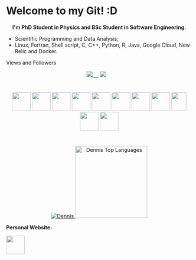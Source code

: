 # Welcome to my Git! :D

<p align="center">
  <b>  
   I'm PhD Student in Physics and BSc Student in Software Engineering.
  </b>
</p>

<p> 

</p>

- Scientific Programming and Data Analysis;
- Linux, Fortran, Shell script, C, C++, Python, R, Java, Google Cloud, New Relic and Docker.

<p>
  Views and Followers
</p>
<a href="https://github.com/Meghna-DAS/github-profile-views-counter">
  <p align='center'>
    <img src="https://komarev.com/ghpvc/?username=lucianofisica">&nbsp;&nbsp;&nbsp;&nbsp;</a>
    <img src="https://img.shields.io/github/followers/lucianofisica?style=social">&nbsp;&nbsp;&nbsp;&nbsp;</a>
  </p>
</a>

<h1></h1>

<div align="center">

  <img width=50 height=50 src="https://upload.wikimedia.org/wikipedia/commons/thumb/6/66/TUX_G2.svg/163px-TUX_G2.svg.png"/>
  <img width=50 height=50 src="https://habrastorage.org/getpro/habr/upload_files/cbc/ea3/b44/cbcea3b440b65531278472d2050c0dce.jpg"/>
  <img width=50 height=50 src="https://user-images.githubusercontent.com/81188924/223880016-f3a38d10-a687-4da4-b554-96e2aca453d3.png" />
  <img width=50 height=50 src="https://upload.wikimedia.org/wikipedia/commons/1/19/C_Logo.png"/>
  <img width=50 height=50 src="https://raw.githubusercontent.com/isocpp/logos/master/cpp_logo.png"/>
  <img width=50 height=50 src="https://image.similarpng.com/very-thumbnail/2020/06/Logo-google-cloud-icon-vector-PNG.png"/>
  <img width=50 height=50 src="https://qph.cf2.quoracdn.net/main-qimg-ba415f78a6514c452bcce7e6910ce5ad"/>
  <img width=50 height=50 src="https://upload.wikimedia.org/wikipedia/commons/thumb/1/1b/R_logo.svg/724px-R_logo.svg.png"/>
  <img width=40 height=50 src="https://seeklogo.com/images/J/java-logo-7833D1D21A-seeklogo.com.png"/>
  <img width=50 height=50 src="https://seeklogo.com/images/N/new-relic-logo-E7CC1E9143-seeklogo.com.png"/>
  <img width=50 height=50 src="https://cdn-icons-png.flaticon.com/512/919/919853.png" />

</div>

<h1></h1>

<p align=center>
    <a href="https://github.com/Emerosn">
        <img title="Get streak stats for your profile at git.io/streak-stats" alt="Dennis" src="https://github-readme-streak-stats.herokuapp.com/?user=lucianofisica&theme=black-ice&hide_border=true&stroke=0000&background=060A0CD0"/a>
        <a href="https://github.com/lucianofisica"><img alt="Dennis Top Languages" height="195em" src="https://github-readme-stats.vercel.app/api/top-langs/?username=lucianofisica&langs_count=10&count_private=true&layout=compact&theme=react&hide_border=true&bg_color=0D1117&hide=javascript" /></a>
    </a>
</p>

<p>
<b>
  Personal Website:
</b>
<p align='left'>
<a href = "https://linktr.ee/lucianojrfis"><img width=50 height=50 src="https://asset.brandfetch.io/id_tNIm05N/idJgd2UeGc.png"/></a>
</p>
  
</p>
